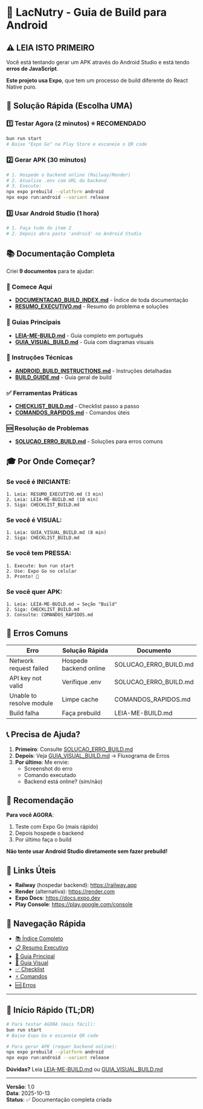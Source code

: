 # 🚀 LacNutry - Guia de Build para Android

## ⚠️ LEIA ISTO PRIMEIRO

Você está tentando gerar um APK através do Android Studio e está tendo **erros de JavaScript**.

**Este projeto usa Expo**, que tem um processo de build diferente do React Native puro.

## 🎯 Solução Rápida (Escolha UMA)

### 1️⃣ Testar Agora (2 minutos) ⭐ RECOMENDADO
```bash
bun run start
# Baixe "Expo Go" na Play Store e escaneie o QR code
```

### 2️⃣ Gerar APK (30 minutos)
```bash
# 1. Hospede o backend online (Railway/Render)
# 2. Atualize .env com URL do backend
# 3. Execute:
npx expo prebuild --platform android
npx expo run:android --variant release
```

### 3️⃣ Usar Android Studio (1 hora)
```bash
# 1. Faça tudo do item 2
# 2. Depois abra pasta 'android' no Android Studio
```

## 📚 Documentação Completa

Criei **9 documentos** para te ajudar:

### 🌟 Comece Aqui
- **[DOCUMENTACAO_BUILD_INDEX.md](DOCUMENTACAO_BUILD_INDEX.md)** - Índice de toda documentação
- **[RESUMO_EXECUTIVO.md](RESUMO_EXECUTIVO.md)** - Resumo do problema e soluções

### 📖 Guias Principais
- **[LEIA-ME-BUILD.md](LEIA-ME-BUILD.md)** - Guia completo em português
- **[GUIA_VISUAL_BUILD.md](GUIA_VISUAL_BUILD.md)** - Guia com diagramas visuais

### 🔧 Instruções Técnicas
- **[ANDROID_BUILD_INSTRUCTIONS.md](ANDROID_BUILD_INSTRUCTIONS.md)** - Instruções detalhadas
- **[BUILD_GUIDE.md](BUILD_GUIDE.md)** - Guia geral de build

### ✅ Ferramentas Práticas
- **[CHECKLIST_BUILD.md](CHECKLIST_BUILD.md)** - Checklist passo a passo
- **[COMANDOS_RAPIDOS.md](COMANDOS_RAPIDOS.md)** - Comandos úteis

### 🆘 Resolução de Problemas
- **[SOLUCAO_ERRO_BUILD.md](SOLUCAO_ERRO_BUILD.md)** - Soluções para erros comuns

## 🎓 Por Onde Começar?

### Se você é INICIANTE:
```
1. Leia: RESUMO_EXECUTIVO.md (3 min)
2. Leia: LEIA-ME-BUILD.md (10 min)
3. Siga: CHECKLIST_BUILD.md
```

### Se você é VISUAL:
```
1. Leia: GUIA_VISUAL_BUILD.md (8 min)
2. Siga: CHECKLIST_BUILD.md
```

### Se você tem PRESSA:
```
1. Execute: bun run start
2. Use: Expo Go no celular
3. Pronto! 🎉
```

### Se você quer APK:
```
1. Leia: LEIA-ME-BUILD.md → Seção "Build"
2. Siga: CHECKLIST_BUILD.md
3. Consulte: COMANDOS_RAPIDOS.md
```

## 🚨 Erros Comuns

| Erro | Solução Rápida | Documento |
|------|----------------|-----------|
| Network request failed | Hospede backend online | SOLUCAO_ERRO_BUILD.md |
| API key not valid | Verifique .env | SOLUCAO_ERRO_BUILD.md |
| Unable to resolve module | Limpe cache | COMANDOS_RAPIDOS.md |
| Build falha | Faça prebuild | LEIA-ME-BUILD.md |

## 📞 Precisa de Ajuda?

1. **Primeiro**: Consulte [SOLUCAO_ERRO_BUILD.md](SOLUCAO_ERRO_BUILD.md)
2. **Depois**: Veja [GUIA_VISUAL_BUILD.md](GUIA_VISUAL_BUILD.md) → Fluxograma de Erros
3. **Por último**: Me envie:
   - Screenshot do erro
   - Comando executado
   - Backend está online? (sim/não)

## 🎯 Recomendação

**Para você AGORA**:
1. Teste com Expo Go (mais rápido)
2. Depois hospede o backend
3. Por último faça o build

**Não tente usar Android Studio diretamente sem fazer prebuild!**

## 📱 Links Úteis

- **Railway** (hospedar backend): https://railway.app
- **Render** (alternativa): https://render.com
- **Expo Docs**: https://docs.expo.dev
- **Play Console**: https://play.google.com/console

## 🔗 Navegação Rápida

- [📚 Índice Completo](DOCUMENTACAO_BUILD_INDEX.md)
- [📋 Resumo Executivo](RESUMO_EXECUTIVO.md)
- [📖 Guia Principal](LEIA-ME-BUILD.md)
- [🎨 Guia Visual](GUIA_VISUAL_BUILD.md)
- [✅ Checklist](CHECKLIST_BUILD.md)
- [⚡ Comandos](COMANDOS_RAPIDOS.md)
- [🆘 Erros](SOLUCAO_ERRO_BUILD.md)

---

## 🎉 Início Rápido (TL;DR)

```bash
# Para testar AGORA (mais fácil):
bun run start
# Baixe Expo Go e escaneie QR code

# Para gerar APK (requer backend online):
npx expo prebuild --platform android
npx expo run:android --variant release
```

**Dúvidas?** Leia [LEIA-ME-BUILD.md](LEIA-ME-BUILD.md) ou [GUIA_VISUAL_BUILD.md](GUIA_VISUAL_BUILD.md)

---

**Versão**: 1.0  
**Data**: 2025-10-13  
**Status**: ✅ Documentação completa criada
